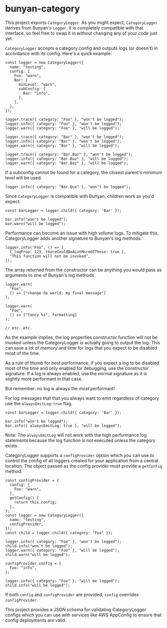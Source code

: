 # bunyan-category

This project exports `CategoryLogger`. As you might expect, `CategoryLogger`
derives from Bunyan's `Logger`. It is completely compatible with that interface,
so feel free to swap it in without changing any of your code just yet.

`CategoryLogger` accepts a category config and outputs logs (or doesn't) in
accordance with its config. Here's a quick example:

```
const logger = new CategoryLogger({
  name: "testing",
  config: {
    Foo: "warn",
    Bar: {
      minLevel: "warn",
      subConfig: {
        Baz: "info",
      },
    },
  },
});

logger.trace({ category: "Foo" }, "won't be logged");
logger.info({ category: "Foo" }, "won't be logged");
logger.warn({ category: "Foo" }, "will be logged");

logger.trace({ category: "Bar" }, "won't be logged");
logger.info({ category: "Bar" }, "won't be logged");
logger.warn({ category: "Bar" }, "will be logged");

logger.trace({ category: "Bar.Baz" }, "won't be logged");
logger.info({ category: "Bar.Baz" }, "will be logged");
logger.warn({ category: "Bar.Baz" }, "will be logged");
```

If a subconfig cannot be found for a category, the closest parent's minimum
level will be used.

```
logger.info({ category: "Bar.Qux" }, "won't be logged");
```

Since `CategoryLogger` is compatible with Bunyan, children work as you'd expect:

```
const barLogger = logger.child({ category: 'Bar' });

bar.info("won't be logged");
bar.warn("will be logged");
```

Performance can become an issue with high volume logs. To mitigate this,
CategoryLogger adds another signature to Bunyan's log methods:

```
logger.info("Foo", () => [
  { logProp: 123, thereCouldBeALotMoreOfThese: true },
  "This function will not be invoked",
]);
```

The array returned from the constructor can be anything you would pass as
arguments to one of Bunyan's log methods.

```
logger.warn(
  "Foo",
  () => ["change da world; my final message"]
);

logger.warn(
  "Foo",
  () => ["fancy %s", formatting]
);

// etc. etc.
```

As the example implies, the log properties constructor function will not be
invoked unless the CategoryLogger is actually going to output the log. This can
save a lot of memory and time for logs that you expect to be disabled most of
the time.

As a rule of thumb for best performance, if you expect a log to be disabled most
of the time and only enabled for debugging, use the constructor signature. If a
log is always enabled, use the normal signature as it is slightly more
performant in that case.

But remember: no log is always the _most_ performant!

For log messages that that you always want to emit regardless of category use the `alwaysEmitLog:true` flag.

```
const barLogger = logger.child({ category: 'Bar' });

bar.info("won't be logged");
bar.info({ alwaysEmitLog: true }, "will be logged");
```

Note: The `alwaysEmitLog` will not work with the high performance log statements because the log function is not executed unless the category exists.

CategoryLogger supports a `configProvider` option which you can use to control
the config of all loggers created for your application from a central location.
The object passed as the config provider must provide a `getConfig` method.

```
const configProvider = {
  config: {
    Foo: "warn",
  },
  getConfig() {
    return this.config;
  },
};
const logger = new CategoryLogger({
  name: "testing",
  configProvider,
});
const child = logger.child({ category: "Foo" });

logger.info({ category: "Foo" }, "won't be logged");
child.info("won't be logged");
logger.warn({ category: "Foo" }, "will be logged");
child.warn("will be logged");

configProvider.config = {
  Foo: "info",
};

logger.info({ category: "Foo" }, "will be logged");
child.info("will be logged");
```

If both `config` and `configProvider` are provided, `config` overrides
`configProvider`.

This project provides a JSON schema for validating CategoryLogger configs which
you can use with services like AWS AppConfig to ensure that config deployments
are valid.

